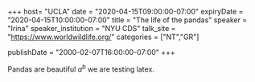 +++
  host= "UCLA"
  date = "2020-04-15T09:00:00-07:00"
  expiryDate = "2020-04-15T10:00:00-07:00"
  title = "The life of the pandas"
  speaker = "Irina"
  speaker_institution = "NYU CDS"
  talk_site = "https://www.worldwildlife.org/"
  categories = ["NT","GR"]

  publishDate = "2000-02-07T16:00:00-07:00"
+++

Pandas are beautiful $a^b$ we are testing latex.